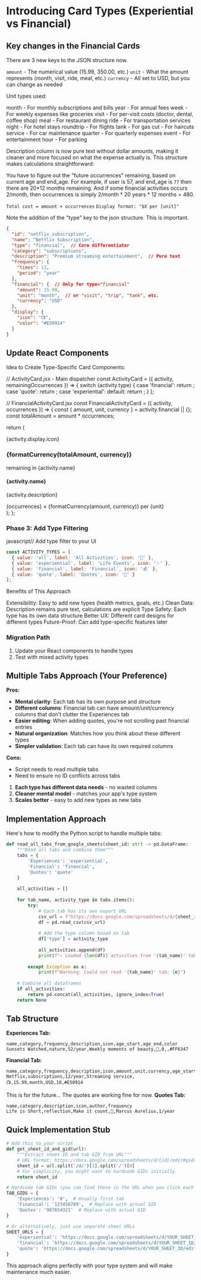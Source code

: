 
# Introducing Card Types (Experiential vs Financial)


## Key changes in the Financial Cards

There are 3 new keys to the JSON structure now.

`amount` - The numerical value (15.99, 350.00, etc.)
`unit` - What the amount represents (month, visit, ride, meal, etc.)
`currency` - All set to USD, but you can change as needed

Unit types used:

month - For monthly subscriptions and bills
year - For annual fees
week - For weekly expenses like groceries
visit - For per-visit costs (doctor, dental, coffee shop)
meal - For restaurant dining
ride - For transportation services
night - For hotel stays
roundtrip - For flights
tank - For gas
cut - For haircuts
service - For car maintenance
quarter - For quarterly expenses
event - For entertainment
hour - For parking

Description column is now pure text without dollar amounts, making it cleaner and more focused on what the expense actually is.
This structure makes calculations straightforward:

You have to figure out the "future occurrences" remaining, based on current age and end_age.
For example, if user is 57, and end_age is `77` then there are 20*12 months remaining.
And if some financial activities occurs 2/month, then occurrences is simply 2/month * 20 years * 12 months = 480.

`Total cost = amount × occurrences`
`Display format: "$X per [unit]"`

Note the addition of the "type" key to the json structure. This is important.

```json
{
  "id": "netflix_subscription",
  "name": "Netflix Subscription",
  "type": "financial",  // Core differentiator
  "category": "subscriptions",
  "description": "Premium streaming entertainment",  // Pure text
  "frequency": {
    "times": 12,
    "period": "year"
  },
  "financial": {  // Only for type="financial"
    "amount": 15.99,
    "unit": "month",  // or "visit", "trip", "tank", etc.
    "currency": "USD"
  },
  "display": {
    "icon": "📺",
    "color": "#E50914"
  }
}
```
##  Update React Components

Idea to Create Type-Specific Card Components:

// ActivityCard.jsx - Main dispatcher
const ActivityCard = ({ activity, remainingOccurrences }) => {
  switch (activity.type) {
    case 'financial':
      return <FinancialActivityCard activity={activity} occurrences={remainingOccurrences} />;
    case 'quote':
      return <QuoteActivityCard activity={activity} occurrences={remainingOccurrences} />;
    case 'experiential':
    default:
      return <ExperientialActivityCard activity={activity} occurrences={remainingOccurrences} />;
  }
};

// FinancialActivityCard.jsx
const FinancialActivityCard = ({ activity, occurrences }) => {
  const { amount, unit, currency } = activity.financial || {};
  const totalAmount = amount * occurrences;
  
  return (
    <Card className="financial-card">
      <div className="card-front">
        <Icon>{activity.display.icon}</Icon>
        <h3>{formatCurrency(totalAmount, currency)}</h3>
        <p>remaining in {activity.name}</p>
      </div>
      <div className="card-back">
        <h4>{activity.name}</h4>
        <p>{activity.description}</p>
        <div className="financial-details">
          <span>{occurrences} × {formatCurrency(amount, currency)}</span>
          <span>per {unit}</span>
        </div>
      </div>
    </Card>
  );
};


### Phase 3: Add Type Filtering
javascript// Add type filter to your UI

```javascript
const ACTIVITY_TYPES = [
  { value: 'all', label: 'All Activities', icon: '🎯' },
  { value: 'experiential', label: 'Life Events', icon: '✨' },
  { value: 'financial', label: 'Financial', icon: '💰' },
  { value: 'quote', label: 'Quotes', icon: '💭' }
];
```


Benefits of This Approach

Extensibility: Easy to add new types (health metrics, goals, etc.)
Clean Data: Description remains pure text, calculations are explicit
Type Safety: Each type has its own data structure
Better UX: Different card designs for different types
Future-Proof: Can add type-specific features later

### Migration Path

1. Update your React components to handle types
2. Test with mixed activity types


## Multiple Tabs Approach (Your Preference)

**Pros:**
- **Mental clarity**: Each tab has its own purpose and structure
- **Different columns**: Financial tab can have amount/unit/currency columns that don't clutter the Experiences tab
- **Easier editing**: When adding quotes, you're not scrolling past financial entries
- **Natural organization**: Matches how you think about these different types
- **Simpler validation**: Each tab can have its own required columns

**Cons:**
- Script needs to read multiple tabs
- Need to ensure no ID conflicts across tabs

1. **Each type has different data needs** - no wasted columns
2. **Cleaner mental model** - matches your app's type system
3. **Scales better** - easy to add new types as new tabs

## Implementation Approach

Here's how to modify the Python script to handle multiple tabs:

```python
def read_all_tabs_from_google_sheets(sheet_id: str) -> pd.DataFrame:
    """Read all tabs and combine them"""
    tabs = {
        'Experiences': 'experiential',
        'Financial': 'financial', 
        'Quotes': 'quote'
    }
    
    all_activities = []
    
    for tab_name, activity_type in tabs.items():
        try:
            # Each tab has its own export URL
            csv_url = f"https://docs.google.com/spreadsheets/d/{sheet_id}/export?format=csv&gid={get_tab_gid(sheet_id, tab_name)}"
            df = pd.read_csv(csv_url)
            
            # Add the type column based on tab
            df['type'] = activity_type
            
            all_activities.append(df)
            print(f"✓ Loaded {len(df)} activities from '{tab_name}' tab")
            
        except Exception as e:
            print(f"Warning: Could not read '{tab_name}' tab: {e}")
    
    # Combine all dataframes
    if all_activities:
        return pd.concat(all_activities, ignore_index=True)
    return None
```

## Tab Structure

**Experiences Tab:**
```
name,category,frequency,description,icon,age_start,age_end,color
Sunsets Watched,nature,52/year,Weekly moments of beauty,🌅,0,,#FF6347
```

**Financial Tab:**
```
name,category,frequency,description,icon,amount,unit,currency,age_start,color
Netflix,subscriptions,12/year,Streaming service,📺,15.99,month,USD,18,#E50914
```

This is for the future... The quotes are working fine for now.
**Quotes Tab:**
```
name,category,description,icon,author,frequency
Life is Short,reflection,Make it count,💭,Marcus Aurelius,1/year
```

## Quick Implementation Stub

```python
# Add this to your script
def get_sheet_id_and_gid(url):
    """Extract sheet ID and tab GID from URL"""
    # URL format: https://docs.google.com/spreadsheets/d/{id}/edit#gid={gid}
    sheet_id = url.split('/d/')[1].split('/')[0]
    # For simplicity, you might want to hardcode GIDs initially
    return sheet_id

# Hardcode tab GIDs (you can find these in the URL when you click each tab)
TAB_GIDS = {
    'Experiences': '0',  # Usually first tab
    'Financial': '123456789',  # Replace with actual GID
    'Quotes': '987654321'  # Replace with actual GID
}

# Or alternatively, just use separate sheet URLs
SHEET_URLS = {
    'experiential': 'https://docs.google.com/spreadsheets/d/YOUR_SHEET_ID/edit#gid=0',
    'financial': 'https://docs.google.com/spreadsheets/d/YOUR_SHEET_ID/edit#gid=123456789',
    'quote': 'https://docs.google.com/spreadsheets/d/YOUR_SHEET_ID/edit#gid=987654321'
}
```

This approach aligns perfectly with your type system and will make maintenance much easier. 
